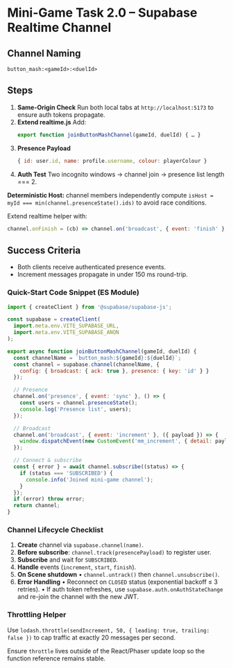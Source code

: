 # Mini-Game Task 2.0 – Supabase Realtime Channel

## Channel Naming
`button_mash:<gameId>:<duelId>`

## Steps
1. **Same-Origin Check**
   Run both local tabs at `http://localhost:5173` to ensure auth tokens propagate.
2. **Extend realtime.js**
   Add:
   ```js
   export function joinButtonMashChannel(gameId, duelId) { … }
   ```
3. **Presence Payload**
   ```js
   { id: user.id, name: profile.username, colour: playerColour }
   ```
4. **Auth Test**
   Two incognito windows → channel join → presence list length === 2.

**Deterministic Host:** channel members independently compute
`isHost = myId === min(channel.presenceState().ids)`
to avoid race conditions.

Extend realtime helper with:

```js
channel.onFinish = (cb) => channel.on('broadcast', { event: 'finish' }, cb);
```

## Success Criteria
- Both clients receive authenticated presence events.
- Increment messages propagate in under 150 ms round-trip.

### Quick-Start Code Snippet (ES Module)

```js
import { createClient } from '@supabase/supabase-js';

const supabase = createClient(
  import.meta.env.VITE_SUPABASE_URL,
  import.meta.env.VITE_SUPABASE_ANON
);

export async function joinButtonMashChannel(gameId, duelId) {
  const channelName = `button_mash:${gameId}:${duelId}`;
  const channel = supabase.channel(channelName, {
    config: { broadcast: { ack: true }, presence: { key: 'id' } }
  });

  // Presence
  channel.on('presence', { event: 'sync' }, () => {
    const users = channel.presenceState();
    console.log('Presence list', users);
  });

  // Broadcast
  channel.on('broadcast', { event: 'increment' }, ({ payload }) => {
    window.dispatchEvent(new CustomEvent('mm_increment', { detail: payload }));
  });

  // Connect & subscribe
  const { error } = await channel.subscribe((status) => {
    if (status === 'SUBSCRIBED') {
      console.info('Joined mini-game channel');
    }
  });
  if (error) throw error;
  return channel;
}
```

### Channel Lifecycle Checklist

1. **Create** channel via `supabase.channel(name)`.
2. **Before subscribe**: `channel.track(presencePayload)` to register user.
3. **Subscribe** and wait for `SUBSCRIBED`.
4. **Handle** events (`increment`, `start`, `finish`).
5. **On Scene shutdown**
   • `channel.untrack()` then `channel.unsubscribe()`.
6. **Error Handling**
   • Reconnect on `CLOSED` status (exponential backoff ≤ 3 retries).
   • If auth token refreshes, use `supabase.auth.onAuthStateChange` and re-join the channel with the new JWT.

### Throttling Helper

Use `lodash.throttle(sendIncrement, 50, { leading: true, trailing: false })`
to cap traffic at exactly 20 messages per second.

Ensure `throttle` lives outside of the React/Phaser update loop so the
function reference remains stable.